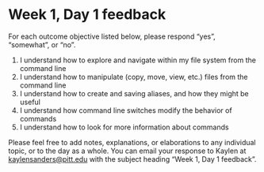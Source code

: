 # Week 1, Day 1 feedback

For each outcome objective listed below, please respond “yes”, “somewhat”, or “no”. 

1. I understand how to explore and navigate within my file system from the command line
1. I understand how to manipulate (copy, move, view, etc.) files from the command line
1. I understand how to create and saving aliases, and how they might be useful
1. I understand how command line switches modify the behavior of commands
1. I understand how to look for more information about commands

Please feel free to add notes, explanations, or elaborations to any individual topic, or to the day as a whole. You can email your response to Kaylen at kaylensanders@pitt.edu with the subject heading “Week 1, Day 1 feedback”.